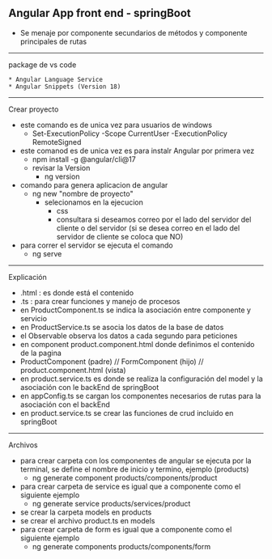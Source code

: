 ## Angular App front end - springBoot

- Se menaje por componente secundarios de métodos y componente principales de rutas
------------------------------------------------------------------------------------------------
package de vs code

    * Angular Language Service
    * Angular Snippets (Version 18)

------------------------------------------------------------------------------------------------
Crear proyecto

- este comando es de unica vez para usuarios de windows
    - Set-ExecutionPolicy -Scope CurrentUser -ExecutionPolicy RemoteSigned
- este comanod es de unica vez es para instalr Angular por primera vez
    - npm install -g @angular/cli@17
    - revisar la Version
        - ng version
- comando para genera aplicacion de angular
    - ng new "nombre de proyecto"
        - selecionamos en la ejecucion
            - css
            - consultara si deseamos correo por el lado del servidor del cliente o del servidor (si se desea correo en el lado del servidor de cliente se coloca que NO)
- para correr el servidor se ejecuta el comando
    - ng serve

------------------------------------------------------------------------------------------------
Explicación

- .html : es donde está el contenido
- .ts : para crear funciones y manejo de procesos
- en ProductComponent.ts se indica la asociación entre componente y servicio
- en ProductService.ts se asocia los datos de la base de datos
- el Observable observa los datos a cada segundo para peticiones
- en component product.component.html donde definimos el contenido de la pagina
- ProductComponent (padre) // FormComponent (hijo) // product.component.html (vista)
- en product.service.ts es donde se realiza la configuración del model y la asociación con le backEnd de springBoot
- en appConfig.ts se cargan los componentes necesarios de rutas para la asociación con el backEnd
- en product.service.ts se crear las funciones de crud  incluido en springBoot

------------------------------------------------------------------------------------------------
Archivos

- para crear carpeta con los componentes de angular se ejecuta por la terminal, se define el nombre de inicio y termino, ejemplo (products)
    - ng generate component products/components/product
- para crear carpeta de service es igual que a componente como el siguiente ejemplo
    - ng generate service products/services/product
- se crear la carpeta models en products
- se crear el archivo product.ts en models
- para crear carpeta de form es igual que a componente como el siguiente ejemplo
    - ng generate components products/components/form
